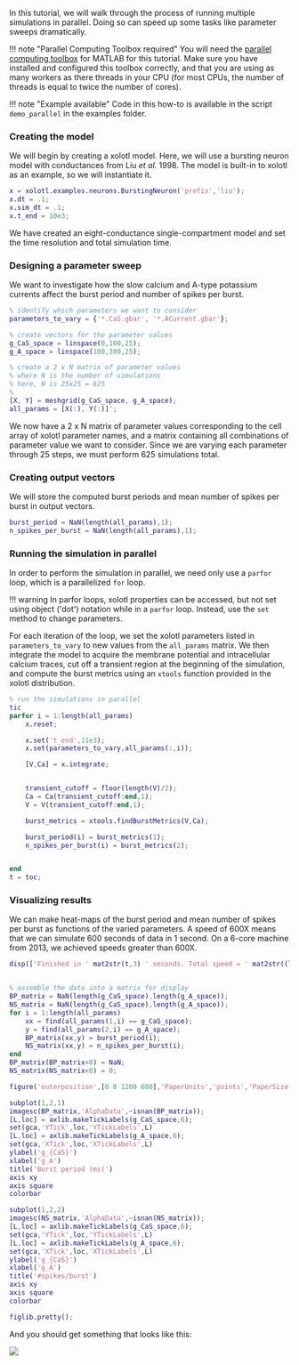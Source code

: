 In this tutorial, we will walk through the process of running multiple simulations in parallel. Doing so can speed up some tasks like parameter sweeps dramatically. 


!!! note "Parallel Computing Toolbox required"
    You will need the [parallel computing toolbox](https://www.mathworks.com/products/parallel-computing.html) for MATLAB for this tutorial. Make sure you have installed and configured this toolbox correctly, and that you are using as many workers as there threads in your CPU (for most CPUs, the number of threads is equal to twice the number of cores). 


!!! note "Example available"
    Code in this how-to is available in the script `demo_parallel` in the examples folder. 



### Creating the model

We will begin by creating a xolotl model.
Here, we will use a bursting neuron model with conductances from Liu *et al.* 1998.
The model is built-in to xolotl as an example, so we will instantiate it.

```matlab
x = xolotl.examples.neurons.BurstingNeuron('prefix','liu');
x.dt = .1;
x.sim_dt = .1;
x.t_end = 10e3;
```

We have created an eight-conductance single-compartment model
and set the time resolution and total simulation time.

### Designing a parameter sweep

We want to investigate how the slow calcium and A-type potassium currents affect the burst period and number of spikes per burst.

```matlab
% identify which parameters we want to consider
parameters_to_vary = {'*.CaS.gbar', '*.ACurrent.gbar'};

% create vectors for the parameter values
g_CaS_space = linspace(0,100,25);
g_A_space = linspace(100,300,25);

% create a 2 x N matrix of parameter values
% where N is the number of simulations
% here, N is 25x25 = 625
% 
[X, Y] = meshgrid(g_CaS_space, g_A_space);
all_params = [X(:), Y(:)]';
```

We now have a 2 x N matrix of parameter values corresponding to the
cell array of xolotl parameter names,
and a matrix containing all combinations of parameter value we want to consider.
Since we are varying each parameter through 25 steps, we must perform 625 simulations total.

### Creating output vectors

We will store the computed burst periods and mean number of spikes per burst in output vectors.

```matlab
burst_period = NaN(length(all_params),1);
n_spikes_per_burst = NaN(length(all_params),1);
```

### Running the simulation in parallel

In order to perform the simulation in parallel, we need only use a `parfor` loop,
which is a parallelized `for` loop.

!!! warning
    In parfor loops, xolotl properties can be accessed, but not set using object ('dot') notation while in a `parfor` loop. Instead, use the `set` method to change parameters. 

For each iteration of the loop, we set the xolotl parameters listed in 
`parameters_to_vary` to new values from the `all_params` matrix.
We then integrate the model to acquire the membrane potential and intracellular calcium traces, cut off a transient region at the beginning of the simulation,
and compute the burst metrics using an `xtools` function provided in the xolotl distribution.

```matlab
% run the simulations in parallel
tic
parfor i = 1:length(all_params)
	x.reset;

	x.set('t_end',11e3);
	x.set(parameters_to_vary,all_params(:,i));

	[V,Ca] = x.integrate;


	transient_cutoff = floor(length(V)/2);
	Ca = Ca(transient_cutoff:end,1);
	V = V(transient_cutoff:end,1);

	burst_metrics = xtools.findBurstMetrics(V,Ca);

	burst_period(i) = burst_metrics(1);
	n_spikes_per_burst(i) = burst_metrics(2);


end
t = toc;
```

### Visualizing results

We can make heat-maps of the burst period and mean number of spikes per burst
as functions of the varied parameters.
A speed of 600X means that we can simulate 600 seconds of data in 1 second.
On a 6-core machine from 2013, we achieved speeds greater than 600X.


```matlab
disp(['Finished in ' mat2str(t,3) ' seconds. Total speed = ' mat2str((length(all_params)*x.t_end*1e-3)/t)])


% assemble the data into a matrix for display
BP_matrix = NaN(length(g_CaS_space),length(g_A_space));
NS_matrix = NaN(length(g_CaS_space),length(g_A_space));
for i = 1:length(all_params)
	xx = find(all_params(1,i) == g_CaS_space);
	y = find(all_params(2,i) == g_A_space);
	BP_matrix(xx,y) = burst_period(i);
	NS_matrix(xx,y) = n_spikes_per_burst(i);
end
BP_matrix(BP_matrix<0) = NaN;
NS_matrix(NS_matrix<0) = 0;

figure('outerposition',[0 0 1200 600],'PaperUnits','points','PaperSize',[1200 600]); hold on

subplot(1,2,1)
imagesc(BP_matrix,'AlphaData',~isnan(BP_matrix));
[L,loc] = axlib.makeTickLabels(g_CaS_space,6);
set(gca,'YTick',loc,'YTickLabels',L)
[L,loc] = axlib.makeTickLabels(g_A_space,6);
set(gca,'XTick',loc,'XTickLabels',L)
ylabel('g_{CaS}')
xlabel('g_A')
title('Burst period (ms)')
axis xy
axis square
colorbar

subplot(1,2,2)
imagesc(NS_matrix,'AlphaData',~isnan(NS_matrix));
[L,loc] = axlib.makeTickLabels(g_CaS_space,6);
set(gca,'YTick',loc,'YTickLabels',L)
[L,loc] = axlib.makeTickLabels(g_A_space,6);
set(gca,'XTick',loc,'XTickLabels',L)
ylabel('g_{CaS}')
xlabel('g_A')
title('#spikes/burst')
axis xy
axis square
colorbar

figlib.pretty();
```

And you should get something that looks like this:

![](https://user-images.githubusercontent.com/6005346/62243615-a88b6d00-b3ab-11e9-94a8-828cb41acc60.png)
